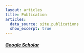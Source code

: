```yaml
---
layout: articles
title: Publication
articles:
  data_source: site.publications
  show_excerpt: true
---
```


##### [Google Scholar](https://scholar.google.com/citations?user=q2CN_UYAAAAJ&hl=en)
